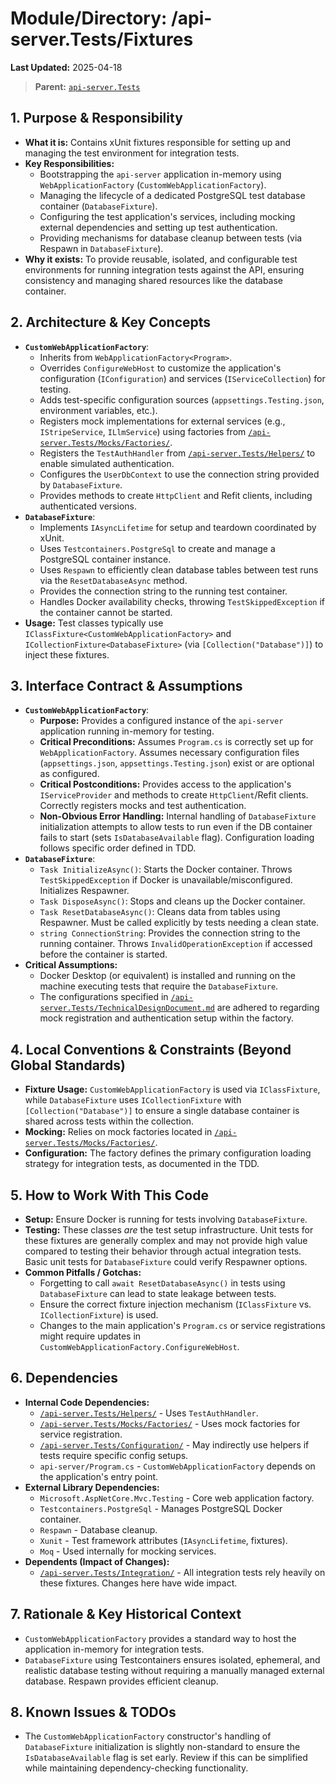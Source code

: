 # Module/Directory: /api-server.Tests/Fixtures

**Last Updated:** 2025-04-18

> **Parent:** [`api-server.Tests`](../README.md)

## 1. Purpose & Responsibility

* **What it is:** Contains xUnit fixtures responsible for setting up and managing the test environment for integration tests.
* **Key Responsibilities:**
    * Bootstrapping the `api-server` application in-memory using `WebApplicationFactory` (`CustomWebApplicationFactory`).
    * Managing the lifecycle of a dedicated PostgreSQL test database container (`DatabaseFixture`).
    * Configuring the test application's services, including mocking external dependencies and setting up test authentication.
    * Providing mechanisms for database cleanup between tests (via Respawn in `DatabaseFixture`).
* **Why it exists:** To provide reusable, isolated, and configurable test environments for running integration tests against the API, ensuring consistency and managing shared resources like the database container.

## 2. Architecture & Key Concepts

* **`CustomWebApplicationFactory`**:
    * Inherits from `WebApplicationFactory<Program>`.
    * Overrides `ConfigureWebHost` to customize the application's configuration (`IConfiguration`) and services (`IServiceCollection`) for testing.
    * Adds test-specific configuration sources (`appsettings.Testing.json`, environment variables, etc.).
    * Registers mock implementations for external services (e.g., `IStripeService`, `ILlmService`) using factories from [`/api-server.Tests/Mocks/Factories/`](../Mocks/Factories/README.md).
    * Registers the `TestAuthHandler` from [`/api-server.Tests/Helpers/`](../Helpers/README.md) to enable simulated authentication.
    * Configures the `UserDbContext` to use the connection string provided by `DatabaseFixture`.
    * Provides methods to create `HttpClient` and Refit clients, including authenticated versions.
* **`DatabaseFixture`**:
    * Implements `IAsyncLifetime` for setup and teardown coordinated by xUnit.
    * Uses `Testcontainers.PostgreSql` to create and manage a PostgreSQL container instance.
    * Uses `Respawn` to efficiently clean database tables between test runs via the `ResetDatabaseAsync` method.
    * Provides the connection string to the running test container.
    * Handles Docker availability checks, throwing `TestSkippedException` if the container cannot be started.
* **Usage:** Test classes typically use `IClassFixture<CustomWebApplicationFactory>` and `ICollectionFixture<DatabaseFixture>` (via `[Collection("Database")]`) to inject these fixtures.

## 3. Interface Contract & Assumptions

* **`CustomWebApplicationFactory`**:
    * **Purpose:** Provides a configured instance of the `api-server` application running in-memory for testing.
    * **Critical Preconditions:** Assumes `Program.cs` is correctly set up for `WebApplicationFactory`. Assumes necessary configuration files (`appsettings.json`, `appsettings.Testing.json`) exist or are optional as configured.
    * **Critical Postconditions:** Provides access to the application's `IServiceProvider` and methods to create `HttpClient`/Refit clients. Correctly registers mocks and test authentication.
    * **Non-Obvious Error Handling:** Internal handling of `DatabaseFixture` initialization attempts to allow tests to run even if the DB container fails to start (sets `IsDatabaseAvailable` flag). Configuration loading follows specific order defined in TDD.
* **`DatabaseFixture`**:
    * `Task InitializeAsync()`: Starts the Docker container. Throws `TestSkippedException` if Docker is unavailable/misconfigured. Initializes Respawner.
    * `Task DisposeAsync()`: Stops and cleans up the Docker container.
    * `Task ResetDatabaseAsync()`: Cleans data from tables using Respawner. Must be called explicitly by tests needing a clean state.
    * `string ConnectionString`: Provides the connection string to the running container. Throws `InvalidOperationException` if accessed before the container is started.
* **Critical Assumptions:**
    * Docker Desktop (or equivalent) is installed and running on the machine executing tests that require the `DatabaseFixture`.
    * The configurations specified in [`/api-server.Tests/TechnicalDesignDocument.md`](../TechnicalDesignDocument.md) are adhered to regarding mock registration and authentication setup within the factory.

## 4. Local Conventions & Constraints (Beyond Global Standards)

* **Fixture Usage:** `CustomWebApplicationFactory` is used via `IClassFixture`, while `DatabaseFixture` uses `ICollectionFixture` with `[Collection("Database")]` to ensure a single database container is shared across tests within the collection.
* **Mocking:** Relies on mock factories located in [`/api-server.Tests/Mocks/Factories/`](../Mocks/Factories/README.md).
* **Configuration:** The factory defines the primary configuration loading strategy for integration tests, as documented in the TDD.

## 5. How to Work With This Code

* **Setup:** Ensure Docker is running for tests involving `DatabaseFixture`.
* **Testing:** These classes *are* the test setup infrastructure. Unit tests for these fixtures are generally complex and may not provide high value compared to testing their behavior through actual integration tests. Basic unit tests for `DatabaseFixture` could verify Respawner options.
* **Common Pitfalls / Gotchas:**
    * Forgetting to call `await ResetDatabaseAsync()` in tests using `DatabaseFixture` can lead to state leakage between tests.
    * Ensure the correct fixture injection mechanism (`IClassFixture` vs. `ICollectionFixture`) is used.
    * Changes to the main application's `Program.cs` or service registrations might require updates in `CustomWebApplicationFactory.ConfigureWebHost`.

## 6. Dependencies

* **Internal Code Dependencies:**
    * [`/api-server.Tests/Helpers/`](../Helpers/README.md) - Uses `TestAuthHandler`.
    * [`/api-server.Tests/Mocks/Factories/`](../Mocks/Factories/README.md) - Uses mock factories for service registration.
    * [`/api-server.Tests/Configuration/`](../Configuration/README.md) - May indirectly use helpers if tests require specific config setups.
    * `api-server/Program.cs` - `CustomWebApplicationFactory` depends on the application's entry point.
* **External Library Dependencies:**
    * `Microsoft.AspNetCore.Mvc.Testing` - Core web application factory.
    * `Testcontainers.PostgreSql` - Manages PostgreSQL Docker container.
    * `Respawn` - Database cleanup.
    * `Xunit` - Test framework attributes (`IAsyncLifetime`, fixtures).
    * `Moq` - Used internally for mocking services.
* **Dependents (Impact of Changes):**
    * [`/api-server.Tests/Integration/`](../Integration/README.md) - All integration tests rely heavily on these fixtures. Changes here have wide impact.

## 7. Rationale & Key Historical Context

* `CustomWebApplicationFactory` provides a standard way to host the application in-memory for integration tests.
* `DatabaseFixture` using Testcontainers ensures isolated, ephemeral, and realistic database testing without requiring a manually managed external database. Respawn provides efficient cleanup.

## 8. Known Issues & TODOs

* The `CustomWebApplicationFactory` constructor's handling of `DatabaseFixture` initialization is slightly non-standard to ensure the `IsDatabaseAvailable` flag is set early. Review if this can be simplified while maintaining dependency-checking functionality.